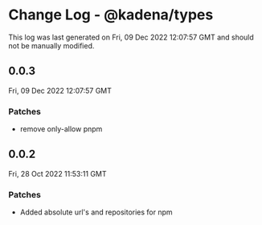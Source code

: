 # Change Log - @kadena/types

This log was last generated on Fri, 09 Dec 2022 12:07:57 GMT and should not be manually modified.

## 0.0.3
Fri, 09 Dec 2022 12:07:57 GMT

### Patches

- remove only-allow pnpm

## 0.0.2
Fri, 28 Oct 2022 11:53:11 GMT

### Patches

- Added absolute url's and repositories for npm

